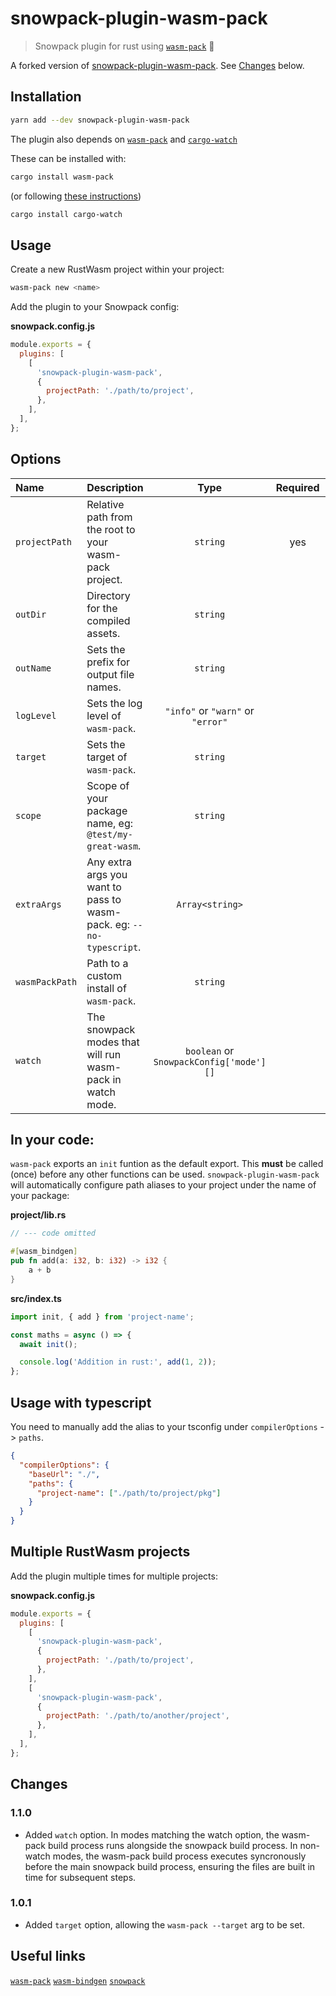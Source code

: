 # snowpack-plugin-wasm-pack

> Snowpack plugin for rust using [`wasm-pack`](https://rustwasm.github.io/wasm-pack/book/) 🦀

A forked version of [snowpack-plugin-wasm-pack](https://git.sr.ht/~george_/snowpack-plugin-wasm-pack). See [Changes](#Changes) below.

## Installation

```bash
yarn add --dev snowpack-plugin-wasm-pack
```

The plugin also depends on [`wasm-pack`](https://github.com/rustwasm/wasm-pack) and [`cargo-watch`](https://github.com/passcod/cargo-watch)

These can be installed with:

```bash
cargo install wasm-pack
```

(or following [these instructions](https://rustwasm.github.io/wasm-pack/installer/))

```bash
cargo install cargo-watch
```

## Usage

Create a new RustWasm project within your project:

```bash
wasm-pack new <name>
```

Add the plugin to your Snowpack config:

**snowpack.config.js**

```js
module.exports = {
  plugins: [
    [
      'snowpack-plugin-wasm-pack',
      {
        projectPath: './path/to/project',
      },
    ],
  ],
};
```

## Options

| Name           | Description                                                          |                  Type                   | Required |      Default      |
| :------------- | :------------------------------------------------------------------- | :-------------------------------------: | :------: | :---------------: |
| `projectPath`  | Relative path from the root to your wasm-pack project.               |                `string`                 |   yes    |         -         |
| `outDir`       | Directory for the compiled assets.                                   |                `string`                 |          |      `"pkg"`      |
| `outName`      | Sets the prefix for output file names.                               |                `string`                 |          |     `"index"`     |
| `logLevel`     | Sets the log level of `wasm-pack`.                                   |    `"info"` or `"warn"` or `"error"`    |          |     `"warn"`      |
| `target`       | Sets the target of `wasm-pack`.                                      |                `string`                 |          |      `"web"`      |
| `scope`        | Scope of your package name, eg: `@test/my-great-wasm`.               |                `string`                 |          |         -         |
| `extraArgs`    | Any extra args you want to pass to wasm-pack. eg: `--no-typescript`. |             `Array<string>`             |          |         -         |
| `wasmPackPath` | Path to a custom install of `wasm-pack`.                             |                `string`                 |          |         -         |
| `watch`        | The snowpack modes that will run wasm-pack in watch mode.            | `boolean` or `SnowpackConfig['mode'][]` |          | `['development']` |

## In your code:

`wasm-pack` exports an `init` funtion as the default export. This **must** be called (once) before any other functions can be used.
`snowpack-plugin-wasm-pack` will automatically configure path aliases to your project under the name of your package:

**project/lib.rs**

```rs
// --- code omitted

#[wasm_bindgen]
pub fn add(a: i32, b: i32) -> i32 {
    a + b
}
```

**src/index.ts**

```ts
import init, { add } from 'project-name';

const maths = async () => {
  await init();

  console.log('Addition in rust:', add(1, 2));
};
```

## Usage with typescript

You need to manually add the alias to your tsconfig under `compilerOptions` -> `paths`.

```json
{
  "compilerOptions": {
    "baseUrl": "./",
    "paths": {
      "project-name": ["./path/to/project/pkg"]
    }
  }
}
```

## Multiple RustWasm projects

Add the plugin multiple times for multiple projects:

**snowpack.config.js**

```js
module.exports = {
  plugins: [
    [
      'snowpack-plugin-wasm-pack',
      {
        projectPath: './path/to/project',
      },
    ],
    [
      'snowpack-plugin-wasm-pack',
      {
        projectPath: './path/to/another/project',
      },
    ],
  ],
};
```

## Changes

### 1.1.0

- Added `watch` option. In modes matching the watch option, the wasm-pack build process runs alongside the snowpack build process. In non-watch modes, the wasm-pack build process executes syncronously before the main snowpack build process, ensuring the files are built in time for subsequent steps.

### 1.0.1

- Added `target` option, allowing the `wasm-pack --target` arg to be set.

## Useful links

[`wasm-pack`](https://rustwasm.github.io/wasm-pack/book/introduction.html)
[`wasm-bindgen`](https://github.com/rustwasm/wasm-bindgen)
[`snowpack`](https://www.snowpack.dev/)
